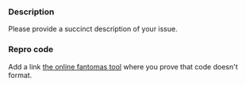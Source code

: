 ### Description

Please provide a succinct description of your issue.

### Repro code

Add a link [the online fantomas tool](http://ratatosk.dynu.net/fantomas/) where you prove that code doesn't format.